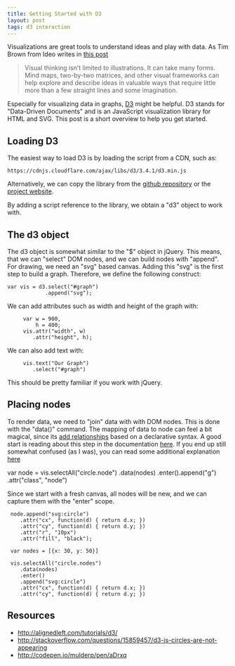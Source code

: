 ```yaml
---
title: Getting Started with D3
layout: post
tags: d3 interaction
---
```

Visualizations are great tools to understand ideas and play with data. As Tim Brown from Ideo writes in [this post](http://designthinking.ideo.com/?p=1294)

<blockquote lang="en"><p>Visual thinking isn’t limited to illustrations. It can take many forms. Mind maps, two-by-two matrices, and other visual frameworks can help explore and describe ideas in valuable ways that require little more than a few straight lines and some imagination.</p></blockquote>

Especially for visualizing data in graphs, [D3](http://d3js.org/) might be helpful. D3 stands for "Data-Driven Documents" and is an JavaScript visualization library for HTML and SVG. This post is a short overview to help you get started.

## Loading D3

The easiest way to load D3 is by loading the script from a CDN, such as:

    https://cdnjs.cloudflare.com/ajax/libs/d3/3.4.1/d3.min.js

Alternatively, we can copy the library from the [github repository](https://github.com/mbostock/d3) or the [project website](http://d3js.org).

By adding a script reference to the library, we obtain a "d3" object to work with.

## The d3 object

The d3 object is somewhat similar to the "$" object in jQuery. This means, that we can "select" DOM nodes, and we can build nodes with "append". For drawing, we need an "svg" based canvas. Adding this "svg" is the first step to build a graph. Therefore, we define the following construct:

    var vis = d3.select("#graph")
                .append("svg");

We can add attributes such as width and height of the graph with:

         var w = 900,
             h = 400;
         vis.attr("width", w)
            .attr("height", h);

We can also add text with:

         vis.text("Our Graph")
            .select("#graph")

This should be pretty familiar if you work with jQuery.

## Placing nodes

To render data, we need to "join" data with with DOM nodes. This is done with the "data()" command. The mapping of data to node can feel a bit magical, since its [add relationships](http://bost.ocks.org/mike/join/) based on a declarative syntax. A good start is reading about this step in the documentation [here](https://github.com/mbostock/d3/wiki/Selections#wiki-data). If you end up still somewhat confused (as I was), you can read some additional explanation [here](http://knowledgestockpile.blogspot.de/2012/01/understanding-selectall-data-enter.html)


  var node = vis.selectAll("circle.node")
        .data(nodes)
        .enter().append("g")
        .attr("class", "node")

Since we start with a fresh canvas, all nodes will be new, and we can capture them with the "enter" scope.
  
     node.append("svg:circle")
        .attr("cx", function(d) { return d.x; })
        .attr("cy", function(d) { return d.y; })
        .attr("r", "10px")
        .attr("fill", "black");

     var nodes = [{x: 30, y: 50}]
     
     vis.selectAll("circle.nodes")
        .data(nodes)
        .enter()
        .append("svg:circle")
        .attr("cx", function(d) { return d.x; })
        .attr("cy", function(d) { return d.y; })

   

## Resources

* http://alignedleft.com/tutorials/d3/
* http://stackoverflow.com/questions/15859457/d3-js-circles-are-not-appearing
* http://codepen.io/mulderp/pen/aDrxq
